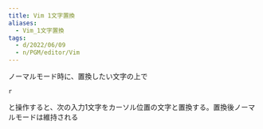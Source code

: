 ```yaml
---
title: Vim 1文字置換
aliases:
  - Vim_1文字置換
tags:
  - d/2022/06/09
  - n/PGM/editor/Vim
---
```


ノーマルモード時に、置換したい文字の上で

```
r
```

と操作すると、次の入力1文字をカーソル位置の文字と置換する。置換後ノーマルモードは維持される




